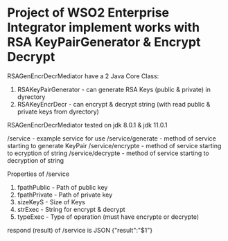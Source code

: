 # Project of WSO2 Enterprise Integrator implement works with RSA KeyPairGenerator & Encrypt Decrypt

RSAGenEncrDecrMediator have a 2 Java Core Class:
1. RSAKeyPairGenerator - can generate RSA Keys (public & private) in dyrectory
2. RSAKeyEncrDecr - can encrypt & decrypt string (with read public & private keys from dyrectory)

RSAGenEncrDecrMediator tested on jdk 8.0.1 & jdk 11.0.1

/service - example service for use
/service/generate - method of service starting to generate KeyPair
/service/encrypte - method of service starting to ecryption of string
/service/decrypte - method of service starting to decryption of string

Properties of /service
1. fpathPublic - Path of public key
2. fpathPrivate - Path of private key
3. sizeKeyS - Size of Keys
4. strExec - String for encrypt & decrypt
5. typeExec - Type of operation (must have encrypte or decrypte)

respond (result) of /service is JSON {"result":"$1"}